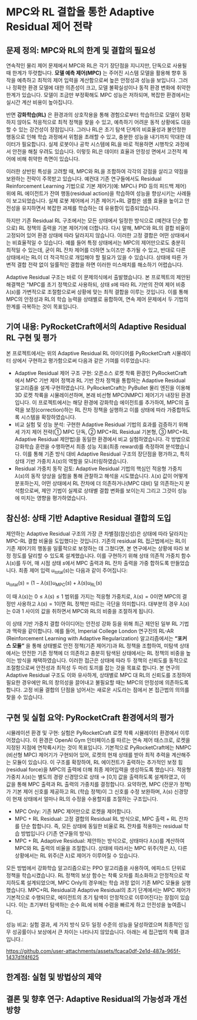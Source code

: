 # MPC와 RL 결합을 통한 Adaptive Residual 제어 전략

## 문제 정의: MPC와 RL의 한계 및 결합의 필요성
연속적인 물리 제어 문제에서 MPC와 RL은 각기 장단점을 지니지만, 단독으로 사용될 때 한계가 뚜렷합니다. **모델 예측 제어(MPC)** 는 주어진 시스템 모델을 활용해 향후 동작을 예측하고 최적의 제어 입력을 계산함으로써 높은 안정성과 성능을 보입니다. 그러나 정확한 환경 모델에 대한 의존성이 크고, 모델 불확실성이나 동적 환경 변화에 취약한 한계가 있습니다. 모델이 조금만 부정확해도 MPC 성능은 저하되며, 복잡한 환경에서는 실시간 계산 비용이 높아집니다. <br>

반면 **강화학습(RL)** 은 환경과의 상호작용을 통해 경험으로부터 학습하므로 모델이 정확하지 않아도 적응적으로 최적 정책을 찾을 수 있고, 예측하기 어려운 동적 상황에도 대응할 수 있는 강건성이 장점입니다. 그러나 RL은 초기 탐색 단계의 비효율성과 불안정한 행동으로 인해 학습 과정에서 위험을 초래할 수 있고, 충분한 성능을 내기까지 막대한 데이터가 필요합니다. 실제 로봇이나 공학 시스템에 RL을 바로 적용하면 시행착오 과정에서 안전을 해칠 우려도 있습니다. 이렇듯 RL은 데이터 효율과 안정성 면에서 고전적 제어에 비해 취약한 측면이 있습니다. <br>

이러한 상반된 특성을 고려할 때, MPC와 RL을 조합하여 각각의 강점을 살리고 약점을 보완하는 전략이 주목받고 있습니다. 예컨대 기존 연구들에서도 Residual Reinforcement Learning 기법으로 기본 제어기(예: MPC나 PID 등의 피드백 제어) 위에 RL 에이전트가 잔여 행동(residual action)을 학습하여 성능을 향상시키는 사례들이 보고되었습니다. 실제 로봇 제어에서 기존 제어기+RL 결합은 샘플 효율을 높이고 안전성을 유지하면서 복잡한 과제를 학습하는 데 유용함이 입증되었습니다. <br>

하지만 기존 Residual RL 구조에서는 모든 상태에서 일정한 방식으로 (예컨대 단순 합으로) RL 정책의 출력을 기본 제어기에 더합니다. 다시 말해, MPC와 RL의 결합 비율이 고정되어 있어 환경 상태에 따라 달라지지 않습니다. 이러한 고정 결합은 어떤 상태에서는 비효율적일 수 있습니다. 예를 들어 특정 상태에서는 MPC의 제어만으로도 충분히 최적일 수 있는데, 굳이 RL 잔차 제어를 더하면 노이즈만 추가될 수 있고, 반대로 다른 상태에서는 RL이 더 적극적으로 개입해야 할 필요가 있을 수 있습니다. 상태에 따른 가변적 결합 전략 없이 일률적인 결합을 하면 이러한 미스매치를 해소하기 어렵습니다. <br>

Adaptive Residual 구조는 바로 이 문제의식에서 출발했습니다. 본 프로젝트의 제안된 해결책은 "MPC를 초기 정책으로 사용하되, 상태 $s$에 따라 RL 기반의 잔여 제어 비중 $\lambda(s)$를 가변적으로 조절함으로써 상황에 맞는 최적 결합을 이루는 것입니다. 이를 통해 MPC의 안정성과 RL의 학습 능력을 상태별로 융합하여, 연속 제어 문제에서 두 기법의 한계를 극복하는 것이 목표입니다.

## 기여 내용: PyRocketCraft에서의 Adaptive Residual RL 구현 및 평가
본 프로젝트에서는 위의 Adaptive Residual RL 아이디어를 PyRocketCraft 시뮬레이터 상에서 구현하고 평가함으로써 다음과 같은 기여를 이루었습니다: <br>

+ Adaptive Residual 제어 구조 구현: 오픈소스 로켓 착륙 환경인 PyRocketCraft에서 MPC 기반 제어 정책과 RL 기반 잔차 정책을 통합하는 Adaptive Residual 알고리즘을 설계·구현하였습니다. PyRocketCraft는 PyBullet 물리 엔진을 이용해 3D 로켓 착륙을 시뮬레이션하며, 본래 비선형 MPC(NMPC) 제어기가 내장된 환경입니다. 이 프로젝트에서는 해당 환경에 강화학습 에이전트를 추가하여, MPC의 출력을 보정(correction)하는 RL 잔차 정책을 실행하고 이를 상태에 따라 가중합하도록 시스템을 확장하였습니다.
+ 비교 실험 및 성능 분석: 구현한 Adaptive Residual 기법의 효과를 검증하기 위해 세 가지 제어 전략(① MPC 단독, ② MPC+RL Residual 기본형, ③ MPC+RL Adaptive Residual 제안법)을 동일한 환경에서 비교 실험하였습니다. 각 방법으로 강화학습 훈련을 수행하면서 최종 성능 지표(최종 reward)를 측정하여 분석했습니다. 이를 통해 기존 방식 대비 Adaptive Residual 구조의 장단점을 평가하고, 특히 상태 기반 가중치 $\lambda(s)$의 역할을 모니터링하였습니다.
+ Residual 가중치 동작 검토: Adaptive Residual 기법의 핵심인 적응형 가중치 $\lambda(s)$의 동작 양상을 실험을 통해 관찰하고 해석을 시도했습니다. $\lambda(s)$ 값이 어떻게 분포하는지, 어떤 상태에서 RL 잔차에 더 의존하거나(MPC 대비) 덜 의존하는지 분석함으로써, 제안 기법이 실제로 상태별 결합 변화를 보이는지 그리고 그것이 성능에 미치는 영향을 평가하였습니다.

## 참신성: 상태 기반 Adaptive Residual 결합의 도입
제안하는 Adaptive Residual 구조의 가장 큰 차별점(참신성)은 상태에 따라 달라지는 MPC-RL 결합 비율을 도입했다는 것입니다. 기존의 residual RL 접근법에서는 RL이 기존 제어기의 행동을 일률적으로 보정하는 데 그쳤다면, 본 연구에서는 상황에 따라 보정 정도를 달리할 수 있도록 설계했습니다. 이를 구현하기 위해 상태 의존적 가중치 함수 $\lambda(s)$를 두어, 매 시점 상태 $s$에서 MPC 출력과 RL 잔차 출력을 가중 합하도록 만들었습니다. 최종 제어 입력 $u_{\text{total}}(s)$는 다음과 같이 주어집니다: <br>

$u_{\text{total}}(s)$ = $(1-\lambda(s))u_{\text{MPC}}(s) + \lambda(s)u_{\text{RL}}(s)$ <br>

이 때 $\lambda(s)$는 $0 \le \lambda(s) \le 1$ 범위를 가지는 적응형 가중치로, $\lambda(s)=0$이면 MPC의 결정만 사용하고 $\lambda(s)=1$이면 RL 정책만 따르는 극단을 의미합니다. 대부분의 경우 $\lambda(s)$는 0과 1 사이의 값을 취하면서 MPC와 RL의 비중을 조절하게 됩니다. <br>

이 상태 기반 가중치 결합 아이디어는 안전성 강화 등을 위해 최근 제안된 일부 RL 기법과 맥락을 같이합니다. 예를 들어, Imperial College London 연구진의 RL-AR (Reinforcement Learning with Adaptive Regularization) 알고리즘에서는 **“포커스 모듈”** 을 통해 상태별로 안전 정책(기존 제어기)과 RL 정책을 조합하여, 미탐색 상태에서는 안전한 기존 정책에 더 의존하고 충분히 탐색된 상태에서는 RL 정책의 비중을 높이는 방식을 채택하였습니다. 이러한 접근은 상태에 따라 두 정책의 신뢰도를 동적으로 조절함으로써 안전성과 최적성 두 마리 토끼를 잡는 것을 목표로 합니다. 본 연구의 Adaptive Residual 구조도 이와 유사하게, 상태별로 MPC 대 RL의 신뢰도를 조정하여 필요한 경우에만 RL의 창의성을 끌어내고 불필요할 때는 MPC의 안정성에 의존하도록 합니다. 고정 비율 결합의 단점을 넘어서는 새로운 시도라는 점에서 본 접근법의 의의를 찾을 수 있습니다.

## 구현 및 실험 요약: PyRocketCraft 환경에서의 평가
시뮬레이션 환경 및 구현: 실험은 PyRocketCraft 로켓 착륙 시뮬레이터 환경에서 이루어졌습니다. 이 환경은 OpenAI Gym 인터페이스를 따르는 연속 제어 태스크로, 로켓을 지정된 지점에 연착륙시키는 것이 목표입니다. 기본적으로 PyRocketCraft에는 NMPC (비선형 MPC) 제어기가 구현되어 있어, 로켓의 현재 상태를 받아 최적 추력을 계산해주는 모듈이 있습니다. 이 구조를 확장하여, RL 에이전트가 출력하는 추가적인 보정 힘(residual force)을 MPC의 출력에 더해 최종 제어입력을 생성하도록 했습니다. 적응형 가중치 $\lambda(s)$는 별도의 경량 신경망으로 상태 → [0,1] 값을 출력하도록 설계하였고, 이 값을 통해 MPC 출력과 RL 출력의 가중치를 결정합니다. 요약하면, MPC (전문가 정책)가 기본 제어 신호를 제공하고 RL (학습 정책)이 그 신호를 수정 보완하며, $\lambda(s)$ 신경망이 현재 상태에서 얼마나 RL의 수정을 수용할지를 조절하는 구조입니다.<br>

+ MPC Only: 기존 MPC 제어만으로 로켓을 제어합니다.
+ MPC + RL Residual: 고정 결합의 Residual RL 방식으로, MPC 출력 + RL 잔차를 단순 합합니다. 즉, 모든 상태에 동일한 비율로 RL 잔차를 적용하는 residual 학습 방법입니다 (기존 연구들의 방식).
+ MPC + RL Adaptive Residual: 제안하는 방식으로, 상태마다 $\lambda(s)$를 계산하여 MPC와 RL 출력의 비율을 조절합니다. 상태에 따라서는 MPC 위주(작은 $\lambda$), 다른 상황에서는 RL 위주(큰 $\lambda$)로 제어가 이루어질 수 있습니다.

모든 방법에서 강화학습 알고리즘으로는 PPO 알고리즘을 사용하여, 에피소드 단위로 정책을 학습시켰습니다. RL 정책의 보상 함수는 착륙 오차를 최소화하고 안정적으로 착지하도록 설계되었으며, MPC Only의 경우에는 학습 과정 없이 기존 MPC 모듈을 실행했습니다. MPC+RL Residual과 Adaptive Residual의 초기 단계에서는 MPC 제어가 기본적으로 수행되므로, 에이전트의 초기 탐색이 안정적으로 이루어진다는 장점이 있습니다. 이는 초기부터 탐색하는 순수 RL에 비해 수렴을 빠르게 하고 안전성을 높여줍니다. <br>

성능 비교: 실험 결과, 세 가지 방식 모두 일정 수준의 성능을 달성하였으며 최종적인 임무 성공률이나 보상에서 큰 차이는 나타나지 않았습니다. 아래는 세 접근법의 착륙 결과입니다.: <br>



https://github.com/user-attachments/assets/fcaca0df-2e1d-487a-965f-1437d1f4f625



## 한계점: 실험 및 방법상의 제약

## 결론 및 향후 연구: Adaptive Residual의 가능성과 개선 방향
